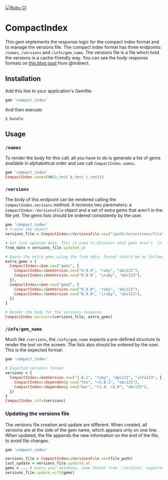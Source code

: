 [![Ruby CI](https://github.com/rubygems/compact_index/actions/workflows/ci.yml/badge.svg)](https://github.com/rubygems/compact_index/actions/workflows/ci.yml)

# CompactIndex

This gem implements the response logic for the compact index format and to manage the versions file. The compact index format has three endpoints: `/names`, `/versions` and `/info/gem_name`. The versions file is a file which hold the versions in a cache-friendly way. You can see the body response formats on [this blog post](http://andre.arko.net/2014/03/28/the-new-rubygems-index-format/) from @indirect.

## Installation

Add this line to your application's Gemfile:

```ruby
gem 'compact_index'
```

And then execute:

    $ bundle

## Usage

### `/names`

To render the body for this call, all you have to do is generate a list of gems available in alphabetical order and use call `CompactIndex.names`.

```ruby
gem 'compact_index'
CompactIndex.names(%W(a_test b_test c_test))
```

### `/versions`

The body of this endpoint can be rendered calling the `CompactIndex.versions` method. It receives two paremeters: a `CompactIndex::VersionsFile` object and a set of extra gems that aren't in the file yet. The gems lists should be ordered consistently by the user.

```ruby
gem 'compact_index'
# Create the object
versions_file = CompactIndex::VersionsFile.new("/path/to/versions/file")

# Get last updated date. This is used to discover what gems aren't  in the file yet
from_date = versions_file.updated_at

# Query the extra gems using the from date. Format should be as follows
extra_gems = [
  CompactIndex::Gem.new("gem1", [
    CompactIndex::GemVersion.new("0.9.8", "ruby", "abc123"),
    CompactIndex::GemVersion.new("0.9.9", "jruby", "abc123"),
  ]),
  CompactIndex::Gem.new("gem2", [
    CompactIndex::GemVersion.new("0.9.8", "ruby", "abc123"),
    CompactIndex::GemVersion.new("0.9.9", "jruby", "abc123"),
  ])
]

# Render the body for the versions response
CompactIndex.versions(versions_file, extra_gems)
```

### `/info/gem_name`

Much like `/versions`, the `/info/gem_name` expects a pre-defined structure to render the text on the screen. The lists also should be ordered by the user. This is the expected format:

```ruby
gem 'compact_index'

# Expected versions format
versions = [
  CompactIndex::GemVersion.new("1.0.1", "ruby", "abc123", "info123", [
    CompactIndex::Dependency.new("foo", "=1.0.1", "abc123"),
    CompactIndex::Dependency.new("bar", ">1.0, <2.0", "abc123"),
  ])
]
CompactIndex.info(versions)
```

### Updating the versions file

The versions file creation and update are different. When created, all versions are at the side of the gem name, which appears only on one line. When updated, the file appends the new information on the end of the file, to avoid file changes.

```ruby
gem 'compact_index'

versions_file = CompactIndex::VersionsFile.new(file_path)
last_update = versions_file.updated_at
gems = ... # Query your database, same format from `/versions` expected
versions_file.update_with(gems)
```

